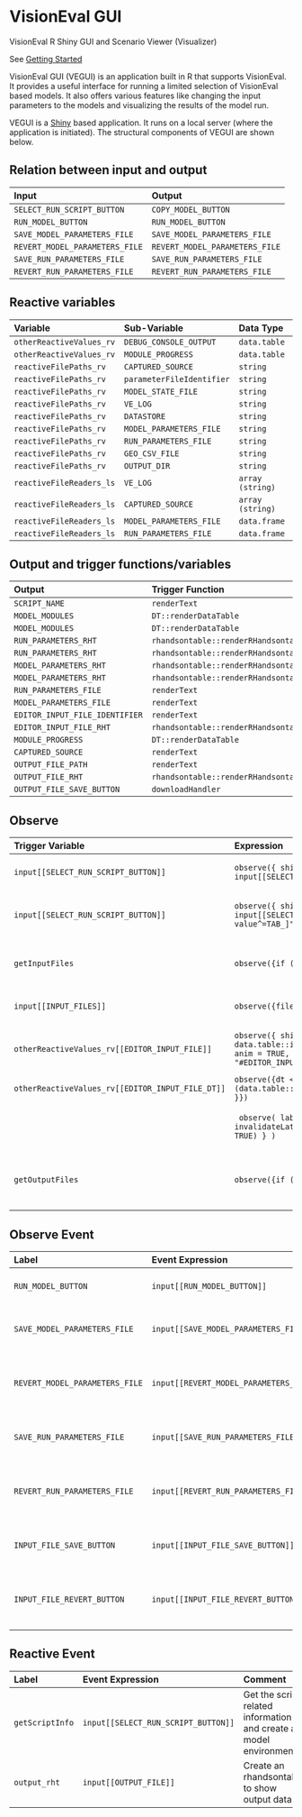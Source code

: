 # VisionEval GUI
VisionEval R Shiny GUI and Scenario Viewer (Visualizer)

See [Getting Started](https://github.com/VisionEval/VisionEval/wiki/Getting-Started)

VisionEval GUI (VEGUI) is an application built in R that supports VisionEval. It provides a useful interface for running a limited selection of VisionEval based models. It also offers various features like changing the input parameters to the models and visualizing the results of the model run.

VEGUI is a [Shiny](https://www.rstudio.com/products/shiny/) based application. It runs on a local server (where the application is initiated). The structural components of VEGUI are shown below.

<!-- ![input](../www/vegui_inputs.png "input") -->

<!-- ![output](../www/vegui_outputs.png "output") -->

## Relation between input and output

| Input                             | Output                             |
| :----                             | :----                              |
|`SELECT_RUN_SCRIPT_BUTTON`	        | `COPY_MODEL_BUTTON`                |
|`RUN_MODEL_BUTTON`	                | `RUN_MODEL_BUTTON`                 |
|`SAVE_MODEL_PARAMETERS_FILE`	      | `SAVE_MODEL_PARAMETERS_FILE`       |
|`REVERT_MODEL_PARAMETERS_FILE`	    | `REVERT_MODEL_PARAMETERS_FILE`     |
|`SAVE_RUN_PARAMETERS_FILE`	        | `SAVE_RUN_PARAMETERS_FILE`         |
|`REVERT_RUN_PARAMETERS_FILE`	      | `REVERT_RUN_PARAMETERS_FILE`       |

## Reactive variables

| Variable                  | Sub-Variable                 | Data Type |
| :-------                  | :-----------                 | :-------- |
| `otherReactiveValues_rv`	| `DEBUG_CONSOLE_OUTPUT`	     | `data.table` |
| `otherReactiveValues_rv`	| `MODULE_PROGRESS`	           | `data.table` |
| `reactiveFilePaths_rv`	  | `CAPTURED_SOURCE`	           | `string` |
| `reactiveFilePaths_rv`	  | `parameterFileIdentifier`	   | `string` |
| `reactiveFilePaths_rv`    | `MODEL_STATE_FILE`           | `string` |
| `reactiveFilePaths_rv`    | `VE_LOG`                     | `string` |
| `reactiveFilePaths_rv`    | `DATASTORE`                  | `string` |
| `reactiveFilePaths_rv`    | `MODEL_PARAMETERS_FILE`      | `string` |
| `reactiveFilePaths_rv`    | `RUN_PARAMETERS_FILE`        | `string` |
| `reactiveFilePaths_rv`    | `GEO_CSV_FILE`               | `string` |
| `reactiveFilePaths_rv`    | `OUTPUT_DIR`                 | `string` |
| `reactiveFileReaders_ls`	| `VE_LOG`	                   | `array (string)` |
| `reactiveFileReaders_ls`	| `CAPTURED_SOURCE`	           | `array (string)` |
| `reactiveFileReaders_ls`	| `MODEL_PARAMETERS_FILE`	     | `data.frame` |
| `reactiveFileReaders_ls`	| `RUN_PARAMETERS_FILE`	       | `data.frame` |


## Output and trigger functions/variables

| Output                        | Trigger Function                      | Trigger Variable |
| :-----                        | :---------------                      | :--------------- |
|`SCRIPT_NAME`	                | `renderText`	                        | `getScriptInfo()$datapath` |
|`MODEL_MODULES`	              | `DT::renderDataTable`	                | `getScriptInfo()` |
|`MODEL_MODULES`	              | `DT::renderDataTable`	                | `getModelModules()` |
|`RUN_PARAMETERS_RHT`           | `rhandsontable::renderRHandsontable`  | `REVERT_RUN_PARAMETERS_FILE` |
|`RUN_PARAMETERS_RHT`           | `rhandsontable::renderRHandsontable`  | `reactiveFileReaders_ls[[RUN_PARAMETERS_FILE]]` |
|`MODEL_PARAMETERS_RHT`         | `rhandsontable::renderRHandsontable`  | `REVERT_MODEL_PARAMETERS_FILE`|
|`MODEL_PARAMETERS_RHT`         | `rhandsontable::renderRHandsontable`  | `reactiveFileReaders_ls[[MODEL_PARAMETERS_FILE]]`|
|`RUN_PARAMETERS_FILE`          | `renderText`                          | `reactiveFilePaths_rv[[RUN_PARAMETERS_FILE]]`|
|`MODEL_PARAMETERS_FILE`        | `renderText`                          | `reactiveFilePaths_rv[[MODEL_PARAMETERS_FILE]]`|
|`EDITOR_INPUT_FILE_IDENTIFIER`	| `renderText`	                        | `otherReactiveValues_rv[[EDITOR_INPUT_FILE_IDENTIFIER]]` |
|`EDITOR_INPUT_FILE_RHT`        | `rhandsontable::renderRHandsontable`	| `otherReactiveValues_rv[[EDITOR_INPUT_FILE_DT]]` |
|`MODULE_PROGRESS`	            | `DT::renderDataTable`	                | `getModuleProgress()` |
|`CAPTURED_SOURCE`	            | `renderText`	                        | `reactiveFileReaders_ls[[CAPTURED_SOURCE]]()` |
|`OUTPUT_FILE_PATH`             | `renderText`                          | `OUTPUT_FILE` |
|`OUTPUT_FILE_RHT`              | `rhandsontable::renderRHandsontable`  | `output_rht`  |
|`OUTPUT_FILE_SAVE_BUTTON`      | `downloadHandler`                     | `OUTPUT_FILE_RHT` |

## Observe

| Trigger Variable                                  | Expression | Comment |
| :---------------                                  | :--------- | :------ |
| `input[[SELECT_RUN_SCRIPT_BUTTON]]`	              | `observe({ shinyjs::toggleState(id = COPY_MODEL_BUTTON, condition = input[[SELECT_RUN_SCRIPT_BUTTON]], selector = NULL) })` | Activates copy button whenever input has a value |
| `input[[SELECT_RUN_SCRIPT_BUTTON]]`	              | `observe({ shinyjs::toggle(... condition = input[[SELECT_RUN_SCRIPT_BUTTON]], ... selector = "#navlist li a[data-value^=TAB_]" ) })` | Activates TAB related buttons whenever trigger variable has a value |
| `getInputFiles`                                   | `observe({if ( length(getInputFiles()) > 0 ){...})` | Updates selector of input files whenever getInputFiles changes values |
| `input[[INPUT_FILES]]`                            | `observe({fileName <- input[[INPUT_FILES]] ...})`   | Reads fileName into a data table for display |
| `otherReactiveValues_rv[[EDITOR_INPUT_FILE]]`	    | `observe({ shinyjs::toggle( id = NULL, condition = data.table::is.data.table(otherReactiveValues_rv[[EDITOR_INPUT_FILE]]), anim = TRUE, animType = "Slide", time = 0.25, selector = "#EDITOR_INPUT_FILE, #EDITOR_INPUT_FILE_IDENTIFIER" ) })`                | Activates editor button whenever the trigger variable has a value |
| `otherReactiveValues_rv[[EDITOR_INPUT_FILE_DT]]`  | `observe({dt <- otherReactiveValues_rv[[EDITOR_INPUT_FILE_DT]]; if (data.table::is.data.table(dt)){ shinyjs::show(id = EDITOR_INPUT_DIV) }})` | Shows the input file table if `dt` is a table |
|  	|` observe( label = "processRunningTasks", x = { invalidateLater(DEFAULT_POLL_INTERVAL) processRunningTasks(debug = TRUE) } )` | Invalidates after the default poll interval and call `processRunningTasks` |
| `getOutputFiles`                                  | `observe({if ( length(getOutputFiles()) > 0 ){...})` | Updates selector of output files whenever getOutputFiles changes values |


## Observe Event

| Label | Event Expression | Comment |
| :---- | :--------------- | :------ |
| `RUN_MODEL_BUTTON`	| `input[[RUN_MODEL_BUTTON]]` | Runs the selected model |
| `SAVE_MODEL_PARAMETERS_FILE`	| `input[[SAVE_MODEL_PARAMETERS_FILE]]` | Saves the model parameters to a file |
| `REVERT_MODEL_PARAMETERS_FILE`	| `input[[REVERT_MODEL_PARAMETERS_FILE]]` | Reverts the changes made to the model parameters |
| `SAVE_RUN_PARAMETERS_FILE`	| `input[[SAVE_RUN_PARAMETERS_FILE]]` | Save the run parameters to a file |
| `REVERT_RUN_PARAMETERS_FILE`	| `input[[REVERT_RUN_PARAMETERS_FILE]]` | Reverts the changes made to the model parameters |
| `INPUT_FILE_SAVE_BUTTON`      | `input[[INPUT_FILE_SAVE_BUTTON]]`  | Saves the input parameters to a file |
| `INPUT_FILE_REVERT_BUTTON`    | `input[[INPUT_FILE_REVERT_BUTTON]]` | Reverts changes made to input parameters |

## Reactive Event

| Label | Event Expression | Comment |
| :---- | :--------------- | :------ |
| `getScriptInfo`	| `input[[SELECT_RUN_SCRIPT_BUTTON]]` | Get the script related information and create a model environment |
| `output_rht`    | `input[[OUTPUT_FILE]]` | Create an rhandsontable to show output data |

